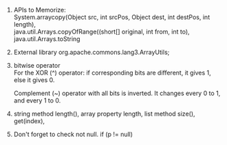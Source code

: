 1. APIs to Memorize:  
System.arraycopy(Object src, int srcPos,
                             Object dest, int destPos, int length),  
   java.util.Arrays.copyOfRange((short[] original, int from, int to),  
   java.util.Arrays.toString

3. External library
org.apache.commons.lang3.ArrayUtils;

4. bitwise operator  
   For the XOR (^) operator: if corresponding bits are different, it gives 1, else it gives 0.

   Complement (~) operator with all bits is inverted. It changes every 0 to 1, and every 1 to 0.
5. string method length(), array property length, list method size(), get(index),
6. Don't forget to check not null. if (p != null)
